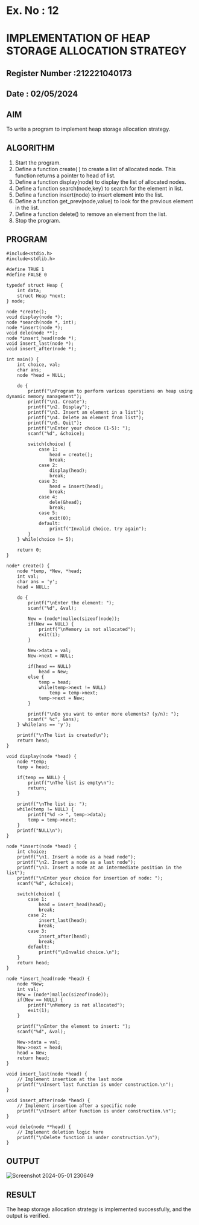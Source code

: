 # Ex. No : 12	
# IMPLEMENTATION OF HEAP STORAGE ALLOCATION STRATEGY 
## Register Number :212221040173
## Date : 02/05/2024

## AIM   
To write a program to implement heap storage allocation strategy.

## ALGORITHM
1.	Start the program.
2.	Define a function create( ) to create a list of allocated node. This function returns a pointer to head of list.
3.	Define a function display(node) to display the list of allocated nodes.
4.	Define a function search(node,key) to search for the element in list.
5.	Define a function insert(node) to insert element into the list.
6.	Define a function get_prev(node,value) to look for the previous element in the list.
7.	Define a function delete() to remove an element from the list.
8.	Stop the program.

## PROGRAM
```
#include<stdio.h>
#include<stdlib.h>

#define TRUE 1
#define FALSE 0

typedef struct Heap {
    int data;
    struct Heap *next;
} node;

node *create();
void display(node *);
node *search(node *, int);
node *insert(node *);
void dele(node **);
node *insert_head(node *);
void insert_last(node *);
void insert_after(node *);

int main() {
    int choice, val;
    char ans;
    node *head = NULL;

    do {
        printf("\nProgram to perform various operations on heap using dynamic memory management");
        printf("\n1. Create");
        printf("\n2. Display");
        printf("\n3. Insert an element in a list");
        printf("\n4. Delete an element from list");
        printf("\n5. Quit");
        printf("\nEnter your choice (1-5): ");
        scanf("%d", &choice);

        switch(choice) {
            case 1:
                head = create();
                break;
            case 2:
                display(head);
                break;
            case 3:
                head = insert(head);
                break;
            case 4:
                dele(&head);
                break;
            case 5:
                exit(0);
            default:
                printf("Invalid choice, try again");
        }
    } while(choice != 5);

    return 0;
}

node* create() {
    node *temp, *New, *head;
    int val;
    char ans = 'y';
    head = NULL;

    do {
        printf("\nEnter the element: ");
        scanf("%d", &val);

        New = (node*)malloc(sizeof(node));
        if(New == NULL) {
            printf("\nMemory is not allocated");
            exit(1);
        }

        New->data = val;
        New->next = NULL;

        if(head == NULL)
            head = New;
        else {
            temp = head;
            while(temp->next != NULL)
                temp = temp->next;
            temp->next = New;
        }

        printf("\nDo you want to enter more elements? (y/n): ");
        scanf(" %c", &ans);
    } while(ans == 'y');

    printf("\nThe list is created\n");
    return head;
}

void display(node *head) {
    node *temp;
    temp = head;

    if(temp == NULL) {
        printf("\nThe list is empty\n");
        return;
    }

    printf("\nThe list is: ");
    while(temp != NULL) {
        printf("%d -> ", temp->data);
        temp = temp->next;
    }
    printf("NULL\n");
}

node *insert(node *head) {
    int choice;
    printf("\n1. Insert a node as a head node");
    printf("\n2. Insert a node as a last node");
    printf("\n3. Insert a node at an intermediate position in the list");
    printf("\nEnter your choice for insertion of node: ");
    scanf("%d", &choice);

    switch(choice) {
        case 1:
            head = insert_head(head);
            break;
        case 2:
            insert_last(head);
            break;
        case 3:
            insert_after(head);
            break;
        default:
            printf("\nInvalid choice.\n");
    }
    return head;
}

node *insert_head(node *head) {
    node *New;
    int val;
    New = (node*)malloc(sizeof(node));
    if(New == NULL) {
        printf("\nMemory is not allocated");
        exit(1);
    }

    printf("\nEnter the element to insert: ");
    scanf("%d", &val);

    New->data = val;
    New->next = head;
    head = New;
    return head;
}

void insert_last(node *head) {
    // Implement insertion at the last node
    printf("\nInsert last function is under construction.\n");
}

void insert_after(node *head) {
    // Implement insertion after a specific node
    printf("\nInsert after function is under construction.\n");
}

void dele(node **head) {
    // Implement deletion logic here
    printf("\nDelete function is under construction.\n");
}

```
## OUTPUT 
![Screenshot 2024-05-01 230649](https://github.com/gsuryanavya/19CS409-Compiler-Design-Lab/assets/133086963/4b124fb8-db02-4d77-a2ce-0772da412daf)

## RESULT
The heap storage allocation strategy is implemented successfully, and the output is verified.
